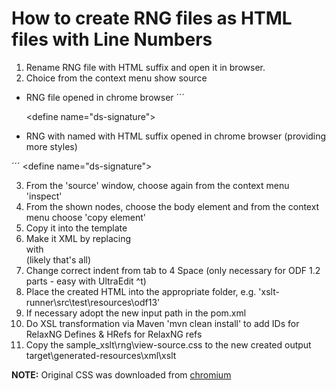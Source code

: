 # How to create RNG files as HTML files with Line Numbers

1. Rename RNG file with HTML suffix and open it in browser.
2. Choice from the context menu show source
* RNG file opened in chrome browser
´´´
    <tr>
        <td class="line-number" value="61"></td>
        <td class="line-content">&lt;define name="ds-signature"&gt;</td>
    </tr>
    
* RNG with named with HTML suffix opened in chrome browser (providing more styles)

´´´
    <tr>
        <td class="line-number" value="61"></td>
        <td class="line-content">
            <span class="html-tag">&lt;define <span class="html-attribute-name">name</span>="<span class="html-attribute-value">ds-signature</span>"&gt;</span>
        </td>
    </tr>
    
3. From the 'source' window, choose again from the context menu 'inspect'
2. From the shown nodes, choose the body element and from the context menu choose 'copy element'
3. Copy it into the template
4. Make it XML by replacing <br> with <br/> (likely that's all)
4. Change correct indent from tab to 4 Space (only necessary for ODF 1.2 parts - easy with UltraEdit ^t)
5. Place the created HTML into the appropriate folder, e.g. 'xslt-runner\src\test\resources\odf13'
6. If necessary adopt the new input path in the pom.xml
7. Do XSL transformation via Maven 'mvn clean install' to add IDs for RelaxNG Defines & HRefs for RelaxNG refs 
8. Copy the sample_xslt\rng\view-source.css to the new created output target\generated-resources\xml\xslt

**NOTE:** 
Original CSS was downloaded from [chromium](https://chromium.googlesource.com/chromium/blink/+/72fef91ac1ef679207f51def8133b336a6f6588f/Source/core/css/view-source.css?autodive=0%2F%2F%2F)